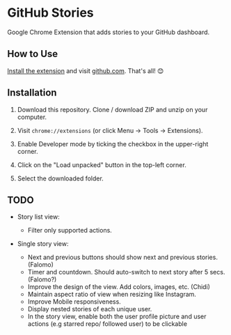 # GitHub Stories

Google Chrome Extension that adds stories to your GitHub dashboard.

## How to Use

[Install the extension](#installation) and visit [github.com](https://github.com). That's all! 😊

## Installation

1. Download this repository. Clone / download ZIP and unzip on your computer.

2. Visit `chrome://extensions` (or click Menu -> Tools -> Extensions).

3. Enable Developer mode by ticking the checkbox in the upper-right corner.

4. Click on the "Load unpacked" button in the top-left corner.

5. Select the downloaded folder.

## TODO

- Story list view:

  - Filter only supported actions.

- Single story view:

  - Next and previous buttons should show next and previous stories. (Falomo)
  - Timer and countdown. Should auto-switch to next story after 5 secs. (Falomo?)
  - Improve the design of the view. Add colors, images, etc. (Chidi)
  - Maintain aspect ratio of view when resizing like Instagram.
  - Improve Mobile responsiveness.
  - Display nested stories of each unique user.
  - In the story view, enable both the user profile picture and user actions (e.g starred repo/ followed user) to be clickable
